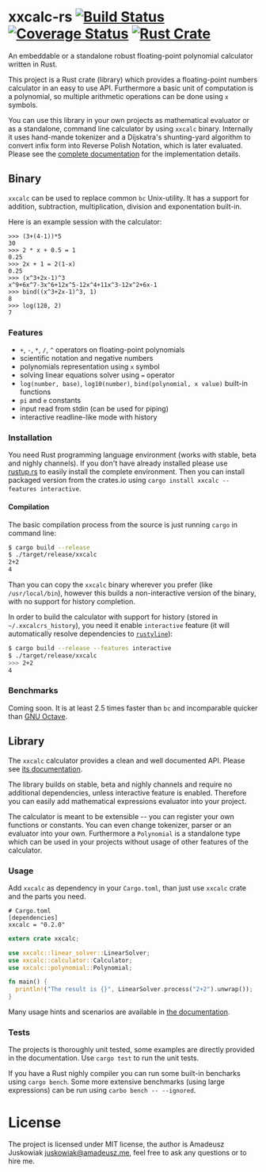 # xxcalc-rs [![Build Status](https://travis-ci.org/alfanick/xxcalc-rs.svg?branch=master)](https://travis-ci.org/alfanick/xxcalc-rs) [![Coverage Status](https://coveralls.io/repos/github/alfanick/xxcalc-rs/badge.svg?branch=master)](https://coveralls.io/github/alfanick/xxcalc-rs?branch=master) [![Rust Crate](https://img.shields.io/crates/v/xxcalc.svg)](https://crates.io/crates/xxcalc)

An embeddable or a standalone robust floating-point polynomial calculator written in Rust.

This project is a Rust crate (library) which provides a floating-point numbers calculator
in an easy to use API. Furthermore a basic unit of computation is a polynomial, so multiple
arithmetic operations can be done using `x` symbols.

You can use this library in your own projects as mathematical evaluator or as a standalone,
command line calculator by using `xxcalc` binary. Internally it uses hand-mande tokenizer and
a Dijskatra's shunting-yard algorithm to convert infix form into Reverse Polish Notation,
which is later evaluated. Please see the [complete documentation](https://alfanick.github.io/xxcalc-rs/xxcalc/index.html)
for the implementation details.

## Binary

`xxcalc` can be used to replace common `bc` Unix-utility. It has a support for addition,
subtraction, multiplication, division and exponentation built-in.

Here is an example session with the calculator:

```
>>> (3+(4-1))*5
30
>>> 2 * x + 0.5 = 1
0.25
>>> 2x + 1 = 2(1-x)
0.25
>>> (x^3+2x-1)^3
x^9+6x^7-3x^6+12x^5-12x^4+11x^3-12x^2+6x-1
>>> bind((x^3+2x-1)^3, 1)
8
>>> log(128, 2)
7
```

### Features

* `+`, `-`, `*`, `/`, `^` operators on floating-point polynomials
* scientific notation and negative numbers
* polynomials representation using `x` symbol
* solving linear equations solver using `=` operator
* `log(number, base)`, `log10(number)`, `bind(polynomial, x value)` built-in functions
* `pi` and `e` constants
* input read from stdin (can be used for piping)
* interactive readline-like mode with history

### Installation

You need Rust programming language environment (works with stable, beta and nighly channels).
If you don't have already installed please use [rustup.rs](https://www.rustup.rs) to easily
install the complete environment. Then you can install packaged version from the crates.io
using `cargo install xxcalc --features interactive`.

#### Compilation

The basic compilation process from the source is just running `cargo` in command line:

```bash
$ cargo build --release
$ ./target/release/xxcalc
2+2
4
```

Than you can copy the `xxcalc` binary wherever you prefer (like `/usr/local/bin`), however this
builds a non-interactive version of the binary, with no support for history completion.

In order to build the calculator with support for history (stored in `~/.xxcalcrs_history`),
you need it enable `interactive` feature (it will automatically resolve dependencies to
[`rustyline`](https://github.com/kkawakam/rustyline)):

```bash
$ cargo build --release --features interactive
$ ./target/release/xxcalc
>>> 2+2
4
```

### Benchmarks

Coming soon. It is at least 2.5 times faster than `bc` and incomparable quicker than
[GNU Octave](https://www.gnu.org/software/octave/).

## Library

The `xxcalc` calculator provides a clean and well documented API. Please see
[its documentation](https://alfanick.github.io/xxcalc-rs/xxcalc/index.html).

The library builds on stable, beta and nighly channels and require no additional dependencies,
unless interactive feature is enabled. Therefore you can easily add mathematical
expressions evaluator into your project.

The calculator is meant to be extensible -- you can register your own functions or constants.
You can even change tokenizer, parser or an evaluator into your own. Furthermore a `Polynomial`
is a standalone type which can be used in your projects without usage of other features of the
calculator.

### Usage

Add `xxcalc` as dependency in your `Cargo.toml`, than just use `xxcalc` crate and the
parts you need.

```
# Cargo.toml
[dependencies]
xxcalc = "0.2.0"
```

```rust
extern crate xxcalc;

use xxcalc::linear_solver::LinearSolver;
use xxcalc::calculator::Calculator;
use xxcalc::polynomial::Polynomial;

fn main() {
  println!("The result is {}", LinearSolver.process("2+2").unwrap());
}
```

Many usage hints and scenarios are available in
[the documentation](https://alfanick.github.io/xxcalc-rs/xxcalc/index.html).

### Tests

The projects is thoroughly unit tested, some examples are directly provided in the
documentation. Use `cargo test` to run the unit tests.

If you have a Rust nighly compiler you can run some built-in bencharks using `cargo bench`.
Some more extensive benchmarks (using large expressions) can be run using `carbo bench -- --ignored`.

# License

The project is licensed under MIT license, the author is Amadeusz Juskowiak <juskowiak@amadeusz.me>,
feel free to ask any questions or to hire me.
